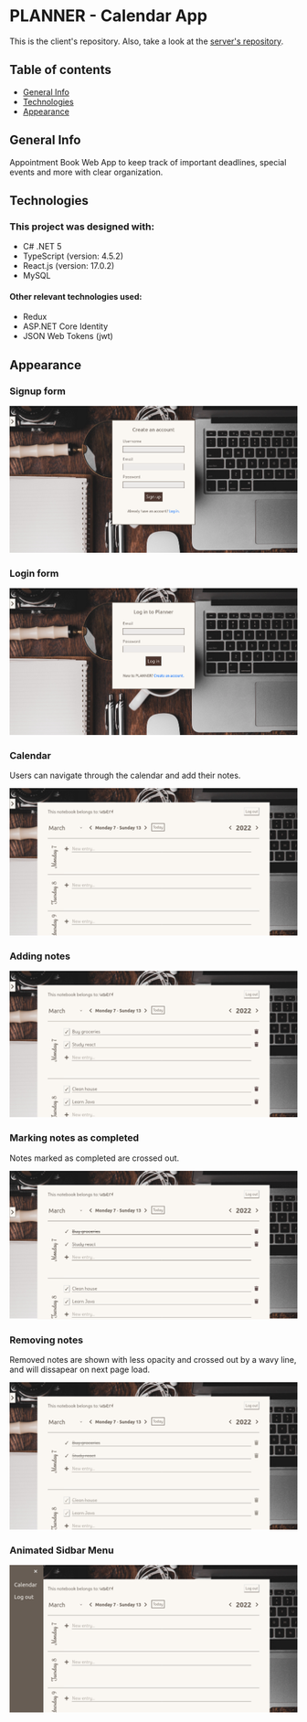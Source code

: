 # PLANNER - Calendar App
This is the client's repository. Also, take a look at the [server's repository](https://github.com/ivan-svetlich/CalendarAppServer).

## Table of contents
* [General Info](#general-info)
* [Technologies](#technologies)
* [Appearance](#appearance)

## General Info
Appointment Book Web App to keep track of important deadlines, special events and more with clear organization.

## Technologies
### This project was designed with:
* C# .NET 5
* TypeScript (version: 4.5.2)
* React.js (version: 17.0.2)
* MySQL

#### Other relevant technologies used:
* Redux
* ASP.NET Core Identity
* JSON Web Tokens (jwt)

## Appearance
### Signup form
![1](https://github.com/ivan-svetlich/calendar-app-client/blob/master/images/1.png)


### Login form
![2](https://github.com/ivan-svetlich/calendar-app-client/blob/master/images/2.png)


### Calendar
Users can navigate through the calendar and add their notes.

![3](https://github.com/ivan-svetlich/calendar-app-client/blob/master/images/3.png)


### Adding notes
![4](https://github.com/ivan-svetlich/calendar-app-client/blob/master/images/4.png)


### Marking notes as completed
Notes marked as completed are crossed out.

![5](https://github.com/ivan-svetlich/calendar-app-client/blob/master/images/5.png)


### Removing notes
Removed notes are shown with less opacity and crossed out by a wavy line, and will dissapear on next page load.

![6](https://github.com/ivan-svetlich/calendar-app-client/blob/master/images/6.png)


### Animated Sidbar Menu
![7](https://github.com/ivan-svetlich/calendar-app-client/blob/master/images/7.png)
